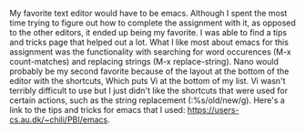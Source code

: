 My favorite text editor would have to be emacs. Although I spent the most time trying to figure out how to complete the assignment with it, as opposed to the other editors, it ended up being my favorite. I was able to find a tips and tricks page that helped out a lot. What I like most about emacs for this assignment was the functionality with searching for word occurences (M-x count-matches) and replacing strings (M-x replace-string). Nano would probably be my second favorite because of the layout at the bottom of the editor with the shortcuts, Which puts Vi at the bottom of my list. Vi wasn't terribly difficult to use but I just didn't like the shortcuts that were used for certain actions, such as the string replacement (:%s/old/new/g). Here's a link to the tips and tricks for emacs that I used: https://users-cs.au.dk/~chili/PBI/emacs.
